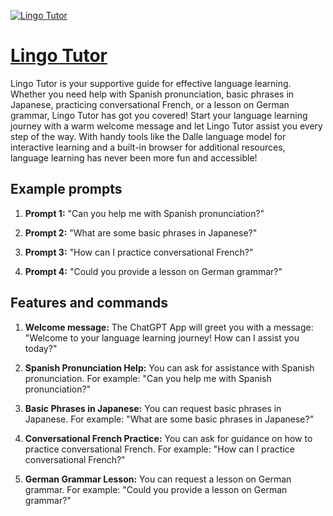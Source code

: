 [![Lingo Tutor](https://files.oaiusercontent.com/file-SSk7iG6sppynF4pomIMezSXn?se=2123-10-19T22%3A56%3A25Z&sp=r&sv=2021-08-06&sr=b&rscc=max-age%3D31536000%2C%20immutable&rscd=attachment%3B%20filename%3D11ab6524-3f68-4374-969e-160a4d67d09a.png&sig=R8bnYxFxFhMdJ/rGr4JPT6vcVIAMBVfEwMp0sZ8aPeI%3D)](https://chat.openai.com/g/g-vC8XfC47u-lingo-tutor)

# [Lingo Tutor](https://chat.openai.com/g/g-vC8XfC47u-lingo-tutor)

Lingo Tutor is your supportive guide for effective language learning. Whether you need help with Spanish pronunciation, basic phrases in Japanese, practicing conversational French, or a lesson on German grammar, Lingo Tutor has got you covered! Start your language learning journey with a warm welcome message and let Lingo Tutor assist you every step of the way. With handy tools like the Dalle language model for interactive learning and a built-in browser for additional resources, language learning has never been more fun and accessible!

## Example prompts

1. **Prompt 1:** "Can you help me with Spanish pronunciation?"

2. **Prompt 2:** "What are some basic phrases in Japanese?"

3. **Prompt 3:** "How can I practice conversational French?"

4. **Prompt 4:** "Could you provide a lesson on German grammar?"

## Features and commands

1. **Welcome message:** The ChatGPT App will greet you with a message: "Welcome to your language learning journey! How can I assist you today?"

2. **Spanish Pronunciation Help:** You can ask for assistance with Spanish pronunciation. For example: "Can you help me with Spanish pronunciation?"

3. **Basic Phrases in Japanese:** You can request basic phrases in Japanese. For example: "What are some basic phrases in Japanese?"

4. **Conversational French Practice:** You can ask for guidance on how to practice conversational French. For example: "How can I practice conversational French?"

5. **German Grammar Lesson:** You can request a lesson on German grammar. For example: "Could you provide a lesson on German grammar?"